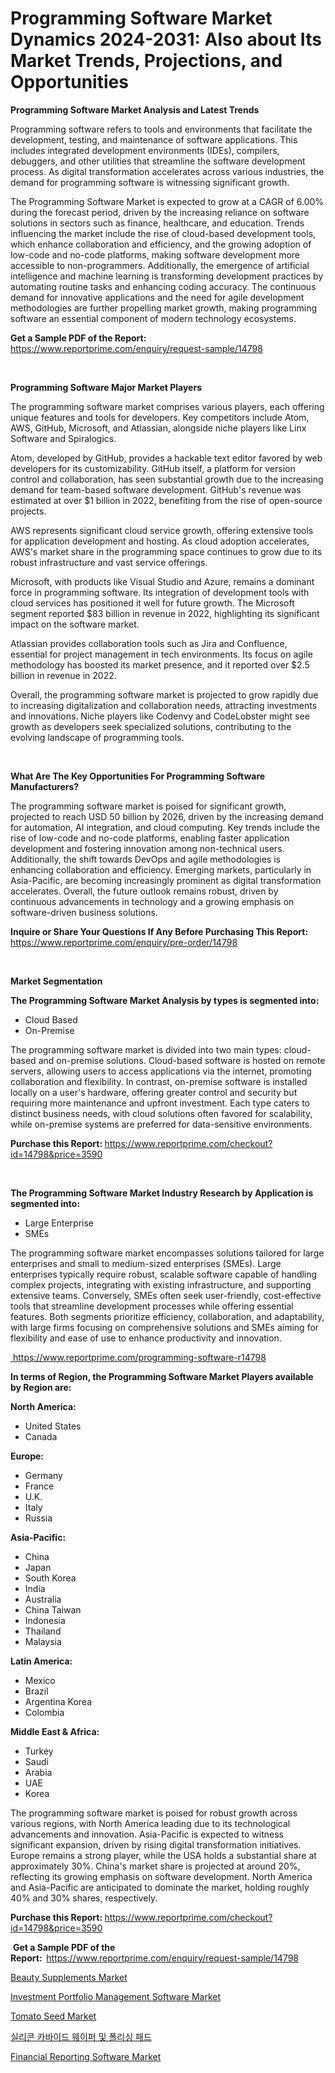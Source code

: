 <p><h1>Programming Software Market Dynamics 2024-2031: Also about Its Market Trends, Projections, and Opportunities</h1></p><p><strong>Programming Software Market Analysis and Latest Trends</strong></p>
<p><p>Programming software refers to tools and environments that facilitate the development, testing, and maintenance of software applications. This includes integrated development environments (IDEs), compilers, debuggers, and other utilities that streamline the software development process. As digital transformation accelerates across various industries, the demand for programming software is witnessing significant growth.</p><p>The Programming Software Market is expected to grow at a CAGR of 6.00% during the forecast period, driven by the increasing reliance on software solutions in sectors such as finance, healthcare, and education. Trends influencing the market include the rise of cloud-based development tools, which enhance collaboration and efficiency, and the growing adoption of low-code and no-code platforms, making software development more accessible to non-programmers. Additionally, the emergence of artificial intelligence and machine learning is transforming development practices by automating routine tasks and enhancing coding accuracy. The continuous demand for innovative applications and the need for agile development methodologies are further propelling market growth, making programming software an essential component of modern technology ecosystems.</p></p>
<p><strong>Get a Sample PDF of the Report:&nbsp;</strong> <a href="https://www.reportprime.com/enquiry/request-sample/14798">https://www.reportprime.com/enquiry/request-sample/14798</a></p>
<p>&nbsp;</p>
<p><strong>Programming Software Major Market Players</strong></p>
<p><p>The programming software market comprises various players, each offering unique features and tools for developers. Key competitors include Atom, AWS, GitHub, Microsoft, and Atlassian, alongside niche players like Linx Software and Spiralogics.</p><p>Atom, developed by GitHub, provides a hackable text editor favored by web developers for its customizability. GitHub itself, a platform for version control and collaboration, has seen substantial growth due to the increasing demand for team-based software development. GitHub's revenue was estimated at over $1 billion in 2022, benefiting from the rise of open-source projects.</p><p>AWS represents significant cloud service growth, offering extensive tools for application development and hosting. As cloud adoption accelerates, AWS's market share in the programming space continues to grow due to its robust infrastructure and vast service offerings.</p><p>Microsoft, with products like Visual Studio and Azure, remains a dominant force in programming software. Its integration of development tools with cloud services has positioned it well for future growth. The Microsoft segment reported $83 billion in revenue in 2022, highlighting its significant impact on the software market.</p><p>Atlassian provides collaboration tools such as Jira and Confluence, essential for project management in tech environments. Its focus on agile methodology has boosted its market presence, and it reported over $2.5 billion in revenue in 2022.</p><p>Overall, the programming software market is projected to grow rapidly due to increasing digitalization and collaboration needs, attracting investments and innovations. Niche players like Codenvy and CodeLobster might see growth as developers seek specialized solutions, contributing to the evolving landscape of programming tools.</p></p>
<p>&nbsp;</p>
<p><strong>What Are The Key Opportunities For Programming Software Manufacturers?</strong></p>
<p><p>The programming software market is poised for significant growth, projected to reach USD 50 billion by 2026, driven by the increasing demand for automation, AI integration, and cloud computing. Key trends include the rise of low-code and no-code platforms, enabling faster application development and fostering innovation among non-technical users. Additionally, the shift towards DevOps and agile methodologies is enhancing collaboration and efficiency. Emerging markets, particularly in Asia-Pacific, are becoming increasingly prominent as digital transformation accelerates. Overall, the future outlook remains robust, driven by continuous advancements in technology and a growing emphasis on software-driven business solutions.</p></p>
<p><strong>Inquire or Share Your Questions If Any Before Purchasing This Report:</strong> <a href="https://www.reportprime.com/enquiry/pre-order/14798">https://www.reportprime.com/enquiry/pre-order/14798</a></p>
<p>&nbsp;</p>
<p><strong>Market Segmentation</strong></p>
<p><strong>The Programming Software Market Analysis by types is segmented into:</strong></p>
<p><ul><li>Cloud Based</li><li>On-Premise</li></ul></p>
<p><p>The programming software market is divided into two main types: cloud-based and on-premise solutions. Cloud-based software is hosted on remote servers, allowing users to access applications via the internet, promoting collaboration and flexibility. In contrast, on-premise software is installed locally on a user's hardware, offering greater control and security but requiring more maintenance and upfront investment. Each type caters to distinct business needs, with cloud solutions often favored for scalability, while on-premise systems are preferred for data-sensitive environments.</p></p>
<p><strong>Purchase this Report:&nbsp;</strong><a href="https://www.reportprime.com/checkout?id=14798&price=3590">https://www.reportprime.com/checkout?id=14798&price=3590</a></p>
<p>&nbsp;</p>
<p><strong>The Programming Software Market Industry Research by Application is segmented into:</strong></p>
<p><ul><li>Large Enterprise</li><li>SMEs</li></ul></p>
<p><p>The programming software market encompasses solutions tailored for large enterprises and small to medium-sized enterprises (SMEs). Large enterprises typically require robust, scalable software capable of handling complex projects, integrating with existing infrastructure, and supporting extensive teams. Conversely, SMEs often seek user-friendly, cost-effective tools that streamline development processes while offering essential features. Both segments prioritize efficiency, collaboration, and adaptability, with large firms focusing on comprehensive solutions and SMEs aiming for flexibility and ease of use to enhance productivity and innovation.</p></p>
<p><a href="https://www.reportprime.com/programming-software-r14798">&nbsp;https://www.reportprime.com/programming-software-r14798</a></p>
<p><strong>In terms of Region, the Programming Software Market Players available by Region are:</strong></p>
<p>
    <p> <strong> North America: </strong>
        <ul>
            <li>United States</li>
            <li>Canada</li>
        </ul>
        </p> 
    <p> <strong> Europe: </strong>
        <ul>
            <li>Germany</li>
            <li>France</li>
            <li>U.K.</li>
            <li>Italy</li>
            <li>Russia</li>
        </ul>
        </p> 
    <p> <strong> Asia-Pacific: </strong>
        <ul>
            <li>China</li>
            <li>Japan</li>
            <li>South Korea</li>
            <li>India</li>
            <li>Australia</li>
            <li>China Taiwan</li>
            <li>Indonesia</li>
            <li>Thailand</li>
            <li>Malaysia</li>
        </ul>
        </p> 
    <p> <strong> Latin America: </strong>
        <ul>
            <li>Mexico</li>
            <li>Brazil</li>
            <li>Argentina Korea</li>
            <li>Colombia</li>
        </ul>
        </p> 
    <p> <strong> Middle East & Africa: </strong>
        <ul>
            <li>Turkey</li>
            <li>Saudi</li>
            <li>Arabia</li>
            <li>UAE</li>
            <li>Korea</li>
        </ul>
    </p>
    </p>
<p><p>The programming software market is poised for robust growth across various regions, with North America leading due to its technological advancements and innovation. Asia-Pacific is expected to witness significant expansion, driven by rising digital transformation initiatives. Europe remains a strong player, while the USA holds a substantial share at approximately 30%. China's market share is projected at around 20%, reflecting its growing emphasis on software development. North America and Asia-Pacific are anticipated to dominate the market, holding roughly 40% and 30% shares, respectively.</p></p>
<p><strong>Purchase this Report: </strong><a href="https://www.reportprime.com/checkout?id=14798&price=3590">https://www.reportprime.com/checkout?id=14798&price=3590</a></p>
<p>&nbsp;<strong>Get a Sample PDF of the Report:&nbsp;&nbsp;</strong><a href="https://www.reportprime.com/enquiry/request-sample/14798">https://www.reportprime.com/enquiry/request-sample/14798</a></p>
<p><strong></strong></p>
<p><p><a href="https://medium.com/@madisynreinger/this-report-aims-to-provide-a-comprehensive-presentation-of-the-global-market-for-beauty-7b66a02d21b7">Beauty Supplements Market</a></p><p><a href="https://www.linkedin.com/pulse/global-investment-portfolio-management-software-industry-qa1nc?trackingId=QI%2FDmEWnTeaqyVbb8RjQRA%3D%3D">Investment Portfolio Management Software Market</a></p><p><a href="https://issuu.com/reportprime-2/docs/tomato-seed-market-size-2030.pptx_bab295d71b03ac">Tomato Seed Market</a></p><p><a href="https://medium.com/@laurance99/%EC%84%B8%EA%B3%84-silicon-carbide-wafer-and-polishing-pad-market-%EC%9D%80-2024%EC%97%90%EC%84%9C-2031%EB%A1%9C-%EC%97%B0%ED%8F%89%EA%B7%A0-%EC%A6%9D%EA%B0%80%EC%9C%A8%EC%9D%84-%EB%B3%B4%EC%9D%BC-%EA%B2%83%EC%9C%BC%EB%A1%9C-%EC%98%88%EC%83%81%EB%90%A9%EB%8B%88%EB%8B%A4-afa57da77f6b">실리콘 카바이드 웨이퍼 및 폴리싱 패드</a></p><p><a href="https://github.com/guneycigdem35/Market-Research-Report-List-5/blob/main/financial-reporting-software-market.md">Financial Reporting Software Market</a></p></p>